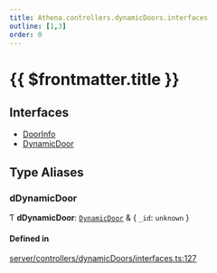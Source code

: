```yaml
---
title: Athena.controllers.dynamicDoors.interfaces
outline: [1,3]
order: 0
---
```


# {{ $frontmatter.title }}


## Interfaces

- [DoorInfo](../interfaces/server_controllers_dynamicDoors_interfaces_DoorInfo.md)
- [DynamicDoor](../interfaces/server_controllers_dynamicDoors_interfaces_DynamicDoor.md)

## Type Aliases

### dDynamicDoor

Ƭ **dDynamicDoor**: [`DynamicDoor`](../interfaces/server_controllers_dynamicDoors_interfaces_DynamicDoor.md) & { `_id`: `unknown`  }

#### Defined in

[server/controllers/dynamicDoors/interfaces.ts:127](https://github.com/Stuyk/altv-athena/blob/4945ccd/src/core/server/controllers/dynamicDoors/interfaces.ts#L127)

